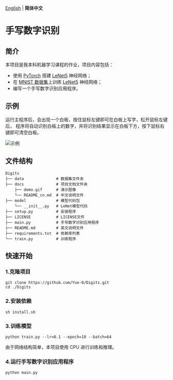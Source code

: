 [English](../README.md) | __简体中文__

# 手写数字识别

## 简介

本项目是我本科机器学习课程的作业，项目内容包括：

[LeNet5]: https://ieeexplore.ieee.org/document/726791 "LeNet5"

* 使用 [PyTorch](https://pytorch.org/) 搭建 [LeNet5] 神经网络；
* 在 [MNIST 数据集](https://yann.lecun.com/exdb/mnist/)上训练 [LeNet5] 神经网络；
* 编写一个手写数字识别应用程序。

## 示例

运行主程序后，会出现一个白板，按住鼠标左键即可在白板上写字，松开鼠标左键后，
程序将自动识别白板上的数字，并将识别结果显示在白板下方，按下鼠标右键即可清空白板。

![示例](demo.gif)

## 文件结构

```
Digits
├── data              # 数据集文件夹
├── docs              # 项目文档文件夹
    ├── demo.gif      # 演示图像
    └── README_cn.md  # 中文说明文件
├── model             # 模型代码包
    └── __init__.py   # LeNet模型代码
├── setup.py          # 安装程序
├── LICENSE           # LICENSE文件
├── main.py           # 手写数字识别应用程序
├── README.md         # 英文说明文件
├── requirements.txt  # 依赖库列表
└── train.py          # 训练程序
```

## 快速开始

### 1.克隆项目

```shell
git clone https://github.com/Yue-0/Digits.git
cd ./Digits
```

### 2.安装依赖

```shell
sh install.sh
```

### 3.训练模型

```shell
python train.py --lr=0.1 --epoch=10 --batch=64
```

由于网络结构简单，本项目使用 CPU 进行训练和推理。

### 4.运行手写数字识别应用程序

```shell
python main.py
```
